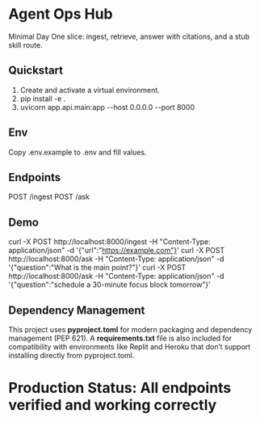 # Agent Ops Hub
Minimal Day One slice: ingest, retrieve, answer with citations, and a stub skill route.

## Quickstart
1. Create and activate a virtual environment.
2. pip install -e .
3. uvicorn app.api.main:app --host 0.0.0.0 --port 8000

## Env
Copy .env.example to .env and fill values.

## Endpoints
POST /ingest
POST /ask

## Demo
curl -X POST http://localhost:8000/ingest -H "Content-Type: application/json" -d '{"url":"https://example.com"}'
curl -X POST http://localhost:8000/ask -H "Content-Type: application/json" -d '{"question":"What is the main point?"}'
curl -X POST http://localhost:8000/ask -H "Content-Type: application/json" -d '{"question":"schedule a 30-minute focus block tomorrow"}'

## Dependency Management

This project uses **pyproject.toml** for modern packaging and dependency management (PEP 621).
A **requirements.txt** file is also included for compatibility with environments like Replit and Heroku that don’t support installing directly from pyproject.toml.
# Production Status: All endpoints verified and working correctly
